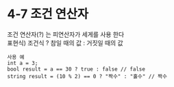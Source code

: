 # 4-7 조건 연산자
조건 연산자(?) 는 피연산자가 세게를 사용 한다  
표현식) 조건식 ? 참일 때의 값 : 거짓일 때의 값



```
사용 예
int a = 3;
bool result = a == 30 ? true : false // false
string result = (10 % 2) == 0 ? "짝수" : "홀수" // 짝수

```




